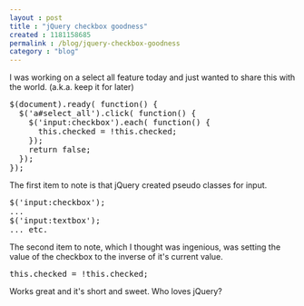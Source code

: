 ```yaml
---
layout : post
title : "jQuery checkbox goodness"
created : 1181158685
permalink : /blog/jquery-checkbox-goodness
category : "blog"
---
```

I was working on a select all feature today and just wanted to share this with the world. (a.k.a. keep it for later)

<pre>
$(document).ready( function() {
  $('a#select_all').click( function() {
    $('input:checkbox').each( function() {
      this.checked = !this.checked;
    });
    return false;
  });
});
</pre>

The first item to note is that jQuery created pseudo classes for input.
<pre>
$('input:checkbox');
...
$('input:textbox');
... etc.
</pre>

The second item to note, which I thought was ingenious, was setting the value of the checkbox to the inverse of it's current value.
<pre>
this.checked = !this.checked;
</pre>

Works great and it's short and sweet. Who loves jQuery?